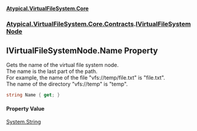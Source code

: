 #### [Atypical.VirtualFileSystem.Core](Atypical.VirtualFileSystem.Core.md 'Atypical.VirtualFileSystem.Core')
### [Atypical.VirtualFileSystem.Core.Contracts](Atypical.VirtualFileSystem.Core.Contracts.md 'Atypical.VirtualFileSystem.Core.Contracts').[IVirtualFileSystemNode](Atypical.VirtualFileSystem.Core.Contracts.IVirtualFileSystemNode.md 'Atypical.VirtualFileSystem.Core.Contracts.IVirtualFileSystemNode')

## IVirtualFileSystemNode.Name Property

Gets the name of the virtual file system node.  
The name is the last part of the path.  
For example, the name of the file "vfs://temp/file.txt" is "file.txt".  
The name of the directory "vfs://temp" is "temp".

```csharp
string Name { get; }
```

#### Property Value
[System.String](https://docs.microsoft.com/en-us/dotnet/api/System.String 'System.String')